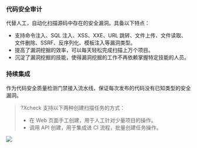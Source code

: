 
### 代码安全审计
代替人工，自动化扫描源码中存在的安全漏洞。具备以下特点：
- 支持命令注入、SQL 注入、XSS、XXE、URL 跳转、文件上传、文件读取、文件删除、SSRF、反序列化、模板注入等漏洞类型。
- 提高了漏洞挖掘的效率，可以每天轻松完成扫描上万个项目。
- 沉淀了漏洞挖掘的技能，使得漏洞挖掘的工作不再依赖掌握特定技能的人员。


### 持续集成
作为代码安全质量检测门禁接入流水线，保证每次发布的代码没有已知类型的安全漏洞。
>?Xcheck 支持以下两种创建扫描任务的方式：
>- 在 Web 页面手工创建，用于人工针对少量项目的操作。
>- 调用 API 创建，用于集成进 CI 流程，批量创建任务操作。
>
![](https://main.qcloudimg.com/raw/a31662f6f3ba57ce8d1f64fbc2dd2fe9.png)
